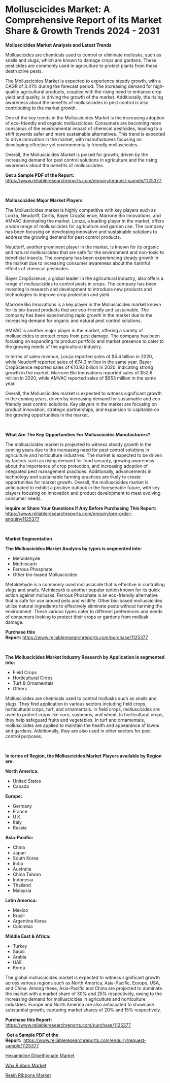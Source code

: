 <p><h1>Molluscicides Market: A Comprehensive Report of its Market Share & Growth Trends 2024 - 2031</h1></p><p><strong>Molluscicides Market Analysis and Latest Trends</strong></p>
<p><p>Molluscicides are chemicals used to control or eliminate mollusks, such as snails and slugs, which are known to damage crops and gardens. These pesticides are commonly used in agriculture to protect plants from these destructive pests.</p><p>The Molluscicides Market is expected to experience steady growth, with a CAGR of 3.41% during the forecast period. The increasing demand for high-quality agricultural products, coupled with the rising need to enhance crop yield and quality, is driving the growth of the market. Additionally, the rising awareness about the benefits of molluscicides in pest control is also contributing to the market growth.</p><p>One of the key trends in the Molluscicides Market is the increasing adoption of eco-friendly and organic molluscicides. Consumers are becoming more conscious of the environmental impact of chemical pesticides, leading to a shift towards safer and more sustainable alternatives. This trend is expected to drive innovation in the market, with manufacturers focusing on developing effective yet environmentally friendly molluscicides.</p><p>Overall, the Molluscicides Market is poised for growth, driven by the increasing demand for pest control solutions in agriculture and the rising awareness about the benefits of molluscicides.</p></p>
<p><strong>Get a Sample PDF of the Report:&nbsp;</strong> <a href="https://www.reliableresearchreports.com/enquiry/request-sample/1125377">https://www.reliableresearchreports.com/enquiry/request-sample/1125377</a></p>
<p>&nbsp;</p>
<p><strong>Molluscicides Major Market Players</strong></p>
<p><p>The Molluscicides market is highly competitive with key players such as Lonza, Neudorff, Certis, Bayer CropScience, Marrone Bio Innovations, and AMVAC dominating the market. Lonza, a leading player in the market, offers a wide range of molluscicides for agriculture and garden use. The company has been focusing on developing innovative and sustainable solutions to address the growing demand for pest control products.</p><p>Neudorff, another prominent player in the market, is known for its organic and natural molluscicides that are safe for the environment and non-toxic to beneficial insects. The company has been experiencing steady growth in the market due to increasing consumer awareness about the harmful effects of chemical pesticides.</p><p>Bayer CropScience, a global leader in the agricultural industry, also offers a range of molluscicides to control pests in crops. The company has been investing in research and development to introduce new products and technologies to improve crop protection and yield.</p><p>Marrone Bio Innovations is a key player in the Molluscicides market known for its bio-based products that are eco-friendly and sustainable. The company has been experiencing rapid growth in the market due to the increasing demand for organic and natural pest control solutions.</p><p>AMVAC is another major player in the market, offering a variety of molluscicides to protect crops from pest damage. The company has been focusing on expanding its product portfolio and market presence to cater to the growing needs of the agricultural industry.</p><p>In terms of sales revenue, Lonza reported sales of $5.4 billion in 2020, while Neudorff reported sales of €74.3 million in the same year. Bayer CropScience reported sales of €10.93 billion in 2020, indicating strong growth in the market. Marrone Bio Innovations reported sales of $52.6 million in 2020, while AMVAC reported sales of $953 million in the same year. </p><p>Overall, the Molluscicides market is expected to witness significant growth in the coming years, driven by increasing demand for sustainable and eco-friendly pest control solutions. Key players in the market are focusing on product innovation, strategic partnerships, and expansion to capitalize on the growing opportunities in the market.</p></p>
<p>&nbsp;</p>
<p><strong>What Are The Key Opportunities For Molluscicides Manufacturers?</strong></p>
<p><p>The molluscicides market is projected to witness steady growth in the coming years due to the increasing need for pest control solutions in agriculture and horticulture industries. The market is expected to be driven by factors such as rising demand for food security, growing awareness about the importance of crop protection, and increasing adoption of integrated pest management practices. Additionally, advancements in technology and sustainable farming practices are likely to create opportunities for market growth. Overall, the molluscicides market is anticipated to exhibit a positive outlook in the foreseeable future, with key players focusing on innovation and product development to meet evolving consumer needs.</p></p>
<p><strong>Inquire or Share Your Questions If Any Before Purchasing This Report:</strong> <a href="https://www.reliableresearchreports.com/enquiry/pre-order-enquiry/1125377">https://www.reliableresearchreports.com/enquiry/pre-order-enquiry/1125377</a></p>
<p>&nbsp;</p>
<p><strong>Market Segmentation</strong></p>
<p><strong>The Molluscicides Market Analysis by types is segmented into:</strong></p>
<p><ul><li>Metaldehyde</li><li>Methiocarb</li><li>Ferrous Phosphate</li><li>Other bio-based Molluscicides</li></ul></p>
<p><p>Metaldehyde is a commonly used molluscicide that is effective in controlling slugs and snails. Methiocarb is another popular option known for its quick action against mollusks. Ferrous Phosphate is an eco-friendly alternative that is safe for use around pets and wildlife. Other bio-based molluscicides utilize natural ingredients to effectively eliminate pests without harming the environment. These various types cater to different preferences and needs of consumers looking to protect their crops or gardens from mollusk damage.</p></p>
<p><strong>Purchase this Report:&nbsp;</strong><a href="https://www.reliableresearchreports.com/purchase/1125377">https://www.reliableresearchreports.com/purchase/1125377</a></p>
<p>&nbsp;</p>
<p><strong>The Molluscicides Market Industry Research by Application is segmented into:</strong></p>
<p><ul><li>Field Crops</li><li>Horticultural Crops</li><li>Turf & Ornamentals</li><li>Others</li></ul></p>
<p><p>Molluscicides are chemicals used to control mollusks such as snails and slugs. They find application in various sectors including field crops, horticultural crops, turf, and ornamentals. In field crops, molluscicides are used to protect crops like corn, soybeans, and wheat. In horticultural crops, they help safeguard fruits and vegetables. In turf and ornamentals, molluscicides are applied to maintain the health and appearance of lawns and gardens. Additionally, they are also used in other sectors for pest control purposes.</p></p>
<p>&nbsp;</p>
<p><strong>In terms of Region, the Molluscicides Market Players available by Region are:</strong></p>
<p>
    <p> <strong> North America: </strong>
        <ul>
            <li>United States</li>
            <li>Canada</li>
        </ul>
        </p> 
    <p> <strong> Europe: </strong>
        <ul>
            <li>Germany</li>
            <li>France</li>
            <li>U.K.</li>
            <li>Italy</li>
            <li>Russia</li>
        </ul>
        </p> 
    <p> <strong> Asia-Pacific: </strong>
        <ul>
            <li>China</li>
            <li>Japan</li>
            <li>South Korea</li>
            <li>India</li>
            <li>Australia</li>
            <li>China Taiwan</li>
            <li>Indonesia</li>
            <li>Thailand</li>
            <li>Malaysia</li>
        </ul>
        </p> 
    <p> <strong> Latin America: </strong>
        <ul>
            <li>Mexico</li>
            <li>Brazil</li>
            <li>Argentina Korea</li>
            <li>Colombia</li>
        </ul>
        </p> 
    <p> <strong> Middle East & Africa: </strong>
        <ul>
            <li>Turkey</li>
            <li>Saudi</li>
            <li>Arabia</li>
            <li>UAE</li>
            <li>Korea</li>
        </ul>
    </p>
    </p>
<p><p>The global molluscicides market is expected to witness significant growth across various regions such as North America, Asia-Pacific, Europe, USA, and China. Among these, Asia-Pacific and China are projected to dominate the market with a market share of 30% and 25% respectively, owing to the increasing demand for molluscicides in agriculture and horticulture industries. Europe and North America are also anticipated to showcase substantial growth, capturing market shares of 20% and 15% respectively.</p></p>
<p><strong>Purchase this Report: </strong><a href="https://www.reliableresearchreports.com/purchase/1125377">https://www.reliableresearchreports.com/purchase/1125377</a></p>
<p>&nbsp;<strong>Get a Sample PDF of the Report:&nbsp;&nbsp;</strong><a href="https://www.reliableresearchreports.com/enquiry/request-sample/1125377">https://www.reliableresearchreports.com/enquiry/request-sample/1125377</a></p>
<p><strong></strong></p>
<p><p><a href="https://view.publitas.com/reportprime-1/hexamidine-diisethionate-market-analysis-and-market-size-global-industry-overview-market-segmentation-and-forecast-2023-to-2030/">Hexamidine Diisethionate Market</a></p><p><a href="https://view.publitas.com/reportprime-1/wax-ribbon-market-size-and-growth-market-segmentation-regional-and-country-breakdowns-and-market-trends-for-period-from-2023-2030/">Wax Ribbon Market</a></p><p><a href="https://view.publitas.com/reportprime-1/resin-ribbons-market-offer-valuable-insights-into-market-size-market-share-market-trends-and-projections-spanning-from-2023-to-2030/">Resin Ribbons Market</a></p></p>